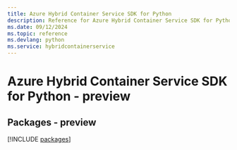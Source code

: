 ```yaml
---
title: Azure Hybrid Container Service SDK for Python
description: Reference for Azure Hybrid Container Service SDK for Python
ms.date: 09/12/2024
ms.topic: reference
ms.devlang: python
ms.service: hybridcontainerservice
---
```

# Azure Hybrid Container Service SDK for Python - preview
## Packages - preview
[!INCLUDE [packages](hybrid-container-service-index.md)]